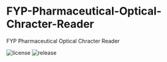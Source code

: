 # FYP-Pharmaceutical-Optical-Chracter-Reader
FYP Pharmaceutical Optical Chracter Reader

![license](https://img.shields.io/github/license/Arekku21/FYP-Pharmaceutical-Optical-Chracter-Reader?style=for-the-badge)
![release](https://img.shields.io/github/release/Arekku21/FYP-Pharmaceutical-Optical-Chracter-Reader?style=for-the-badge)
